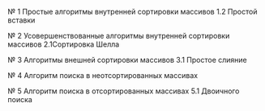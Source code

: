  № 1 Простые алгоритмы внутренней сортировки массивов 1.2 Простой вставки
 
 № 2 Усовершенствованные алгоритмы внутренней сортировки массивов 2.1Сортировка Шелла
 
 № 3 Алгоритмы внешней сортировки массивов 3.1 Простое слияние
 
 № 4 Алгоритм поиска в неотсортированных массивах
 
 № 5 Алгоритм поиска в отсортированных массивах 5.1 Двоичного поиска
